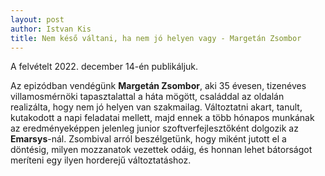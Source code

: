 ```yaml
---
layout: post
author: Istvan Kis
title: Nem késő váltani, ha nem jó helyen vagy - Margetán Zsombor
---
```


A felvételt 2022. december 14-én publikáljuk.

Az epizódban vendégünk **Margetán Zsombor**, aki 35 évesen, tizenéves villamosmérnöki tapasztalattal a háta mögött, családdal az oldalán realizálta, hogy nem jó helyen van szakmailag. Változtatni akart, tanult, kutakodott a napi feladatai mellett, majd ennek a több hónapos munkának az eredményeképpen jelenleg junior szoftverfejlesztőként dolgozik az **Emarsys**-nál. Zsombival arról beszélgetünk, hogy miként jutott el a döntésig, milyen mozzanatok vezettek odáig, és honnan lehet bátorságot meríteni egy ilyen horderejű változtatáshoz.
